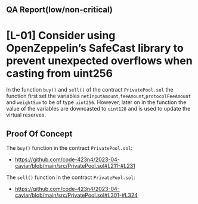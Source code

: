 ## QA Report(low/non-critical)

[L-01] Consider using OpenZeppelin’s SafeCast library to prevent unexpected overflows when casting from uint256
================================================================================================================
In the function `buy()` and `sell()` of the contract `PrivatePool.sol` the function first set the variables `netInputAmount`,`feeAmount`,`protocolFeeAmount` and `weightSum` to be of type `uint256`. However, later on in the function the value of the variables are downcasted to `uint128` and is used to update the virtual reserves.

## Proof Of Concept
The `buy()` function in the contract `PrivatePool.sol`:
* https://github.com/code-423n4/2023-04-caviar/blob/main/src/PrivatePool.sol#L211-#L231

The `sell()` function in the contract `PrivatePool.sol`:
* https://github.com/code-423n4/2023-04-caviar/blob/main/src/PrivatePool.sol#L301-#L324

